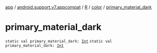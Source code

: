 [app](../../../index.md) / [android.support.v7.appcompat](../../index.md) / [R](../index.md) / [color](index.md) / [primary_material_dark](./primary_material_dark.md)

# primary_material_dark

`static val primary_material_dark: `[`Int`](https://kotlinlang.org/api/latest/jvm/stdlib/kotlin/-int/index.html)
`static val primary_material_dark: `[`Int`](https://kotlinlang.org/api/latest/jvm/stdlib/kotlin/-int/index.html)